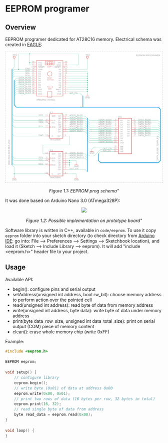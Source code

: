 # EEPROM programer

## Overview
EEPROM programer dedicated for AT28C16 memory.
Electrical schema was created in [EAGLE](https://www.autodesk.com/products/eagle/overview):

<div>
    <p align="center" width="100%">
        <img src="design/imgs/rel-eeprom-prog.png">
    </p>
    <p align="center">
        <i>Figure 1.1: EEPROM prog schema"</i>
    </p>
</div>

It was done based on Arduino Nano 3.0 (ATmega328P):

<div>
    <p align="center" width="100%">
        <img src="design/imgs/impl-eeprom-prog.png">
    </p>
    <p align="center">
        <i>Figure 1.2: Possible implementation on prototype board"</i>
    </p>
</div>

Software library is written in C++, available in `code/eeprom`.
To use it copy `eeprom` folder into your sketch directory (to check directory from [Arduino IDE](https://www.arduino.cc/en/software):
go into: File --> Preferences --> Settings --> Sketchbook location), and load it (Sketch --> Include Library --> eeprom). It will add
"include <eeprom.h>" header file to your project.

## Usage
Available API:
- begin(): configure pins and serial output
- setAddress(unsigned int address, bool rw_bit): choose memory address to perform action over the pointed cell
- read(unsigned int address): read byte of data from memory address
- write(unsigned int address, byte data): write byte of data under memory address
- print(byte data_row_size, unsigned int data_total_size): print on serial output (COM) piece of memory content
- clean(): erase whole memory chip (write 0xFF)

Example:
```C
#include <eeprom.h>

EEPROM eeprom;

void setup() {
    // configure library
    eeprom.begin();
    // write byte (0x01) of data at address 0x00
    eeprom.write(0x00, 0x01);
    // print two rows of data (16 bytes per row, 32 bytes in total)
    eeprom.print(16, 32);
    // read single byte of data from address
    byte read_data = eeprom.read(0x00);
}

void loop() {
}
```
